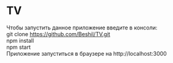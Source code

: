 # TV
Чтобы запустить данное приложение введите в консоли:
<br>
git clone https://github.com/Beshil/TV.git
<br>
npm install
<br>
npm start
<br>
Приложение запуститься в браузере на http://localhost:3000
